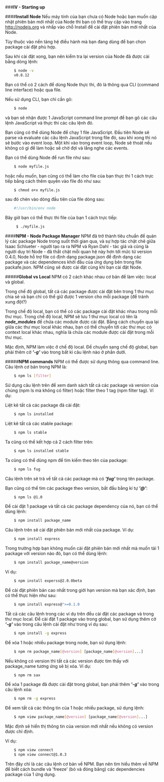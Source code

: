 ###**IV - Starting up**

####**Install Node**
Nếu máy tính của bạn chưa có Node hoặc bạn muốn cập nhật phiên bản mới nhất của Node thì bạn có thể truy cập vào trang  http://nodejs.org và nhấp vào chỗ Install để cài đặt phiên bản mới nhất của Node. 

Tùy thuộc vào nền tảng hệ điều hành mà bạn đang dùng để bạn chọn package cài đặt phù hợp. 

Sau khi cài đặt xong, bạn nên kiểm tra lại version của Node đã được cài bằng dòng lệnh:
```sh
	$ node -v
	v0.8.12
```
Bạn có thể có 2 cách để dùng Node thực thi, đó là thông qua CLI (command line interface) hoặc qua file.

Nếu sử dụng CLI, bạn chỉ cần gõ:
```sh
	$ node
```
và bạn sẽ nhận được 1 JavaScript command line prompt để bạn gõ các câu lệnh JavaScript và thực thi các câu lệnh đó. 

Bạn cũng có thể dùng Node để chạy 1 file JavaScript. Đầu tiên Node sẽ parse và evaluate các câu lệnh JavaScript trong file đó, sau khi xong thì nó sẽ bước vào event loop. Một khi vào trong event loop, Node sẽ thoát nếu không có gì để làm hoặc sẽ chờ đợi và lắng nghe các events.

Bạn có thể dùng Node để run file như sau:
```sh
	$ node myfile.js
```
hoặc nếu muốn, bạn cũng có thể làm cho file của bạn thực thi 1 cách trực tiếp bằng cách thêm quyền vào file đó như sau:
```sh
	$ chmod o+x myfile.js
```
sau đó chèn vào dòng đầu tiên của file dòng sau:
```sh
	#!/usr/bin/env node
```
Bây giờ bạn có thể thực thi file của bạn 1 cách trực tiếp:
```sh
	 $ ./myfile.js
```

####**NPM - Node Package Manager**
NPM đã trở thành tiêu chuẩn để quản lý các package Node trong suốt thời gian qua, và sự hợp tác chặt chẽ giữa Isaac Schlueter - người tạo ra ra NPM và Ryan Dahl - tác giả và cũng là người duy trì Node  - đã thắt chặt mỗi quan hệ này hơn tới mức từ version 0.4.0, Node hỗ trợ file có định dạng package.json để định dạng các package và các dependences khởi đầu của ứng dụng bên trong file packafe.json. NPM cũng sẽ được cài đặt cùng khi bạn cài đặt Node.

#####**Global vs Local**
NPM có 2 cách khác nhau cơ bản để làm việc: local và global.

Trong chế độ global, tất cả các package được cài đặt bên trong 1 thư mục chia sẻ và bạn chỉ có thể giữ được 1 version cho mỗi package (để tránh xung đột?)

Trong chế độ local, bạn có thể có các package cài đặt khác nhau trong mỗi thư mục. Trong chế độ local, NPM sẽ lưu 1 thư mục local có tên là ***node_modules*** để chứa các module được cài đặt.  Bằng cách chuyển qua lại giữa các thư mục local khác nhau, bạn có thể chuyển tới các thư mục có context local khác nhau, nghĩa là chứa các module được cài đặt trong mỗi thư mục. 

Mặc định, NPM làm việc ở chế độ local. Để chuyển sang chế độ global, bạn phải thêm cờ ***'-g'*** vào trong bất kì câu lệnh nào ở phần dưới.

#####**NPM commands**
NPM có thể được sử dụng thông qua command line. Câu lệnh cơ bản trong NPM là:
```sh
	$ npm ls [filter]
```
Sử dụng câu lệnh trên để xem danh sách tất cả các package và version của chúng (npm ls mà không có filter) hoặc filter theo 1 tag (npm filter tag). Ví dụ:

Liệt kê tất cả các package đã cài đặt:
```sh
	$ npm ls installed
```
Liệt kê tất cả các stable package:
```sh
	$ npm ls stable
```
Ta cũng có thể kết hợp cả 2 cách filter trên:
```sh
	$ npm ls installed stable 
```
Ta cũng có thể dùng npm để tìm kiếm theo tên của package:
```sh
	$ npm ls fug
```
Câu lệnh trên sẽ trả về tất cả các package mà có ***'fug'*** trong tên package.

Bạn cũng có thể tìm các package theo version, bắt đầu bằng kí tự ***'@'***:
```sh
	$ npm ls @1.0
```
Để cài đặt 1 package và tất cả các package dependency của nó, bạn có thể dùng lệnh:
```sh
	$ npm install package_name
```
Câu lệnh trên sẽ cài đặt phiên bản mới nhất của package.
Ví dụ:
```sh
	$ npm install express
```
Trong trường hợp bạn không muốn cài đặt phiên bản mới nhất mà muốn tải 1 package với version nào đó, bạn có thể dùng lệnh:
```sh
	$ npm install package_name@version
```
Ví dụ:
```sh
	$ npm install experss@2.0.0beta
```
Để cài đặt phiên bản cao nhất trong giới hạn version mà bạn xác định, bạn có thể thực hiện như sau:
```sh
	$ npm install express@">=0.1.0
```
Tất cả các câu lệnh trong các ví dụ trên đều cài đặt các package và trong thư mục local. Để cài đặt 1 package vào trong global, 	bạn sử dụng thêm cờ ***'-g'*** vào trong câu lệnh cài đặt như trong ví dụ sau:
```sh
	$ npm install -g express
```
Để xóa 1 hoặc nhiều package trong node, bạn sử dụng lệnh:
```sh
	$ npm rm package_name[@version] [package_name[@version]...]
```
Nếu không có version thì tất cả các version được tìm thấy với package_name tương ứng sẽ bị xóa.
Ví dụ: 
```sh
	$ npm rm sax
```
Để xóa 1 package đã được cài đặt trong global, bạn phải thêm ***'-g'*** vào trong câu lệnh xóa:
```sh
	$ npm rm -g express
```
Để xem tất cả các thông tin của 1 hoặc nhiều package, sử dụng lệnh:
```sh
	$ npm view package_name[@version] [package_name[@version]...]
```
Mặc định sẽ hiển thị thông tin của version mới nhất nếu không có version được chỉ định.

Ví dụ:
```sh
	$ npm view connect
	$ npm view connect@1.0.3
```
Trên đây chỉ là các câu lệnh cơ bản về NPM. Bạn nên tìm hiểu thêm về NPM để biết cách bundle và 'freeze' (bó và đóng băng) các dependencies package của 1 ứng dụng.
